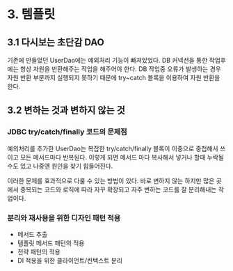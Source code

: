 # 3. 템플릿
## 3.1 다시보는 초단감 DAO
기존에 만들었던 UserDao에는 예외처리 기능이 빠져있었다. DB 커넥션을 통한 작업후에는 항상 자원을 반환해주는 작업을 해주어야 한다. DB 작업중 오류가 발생하는 경우 자원 반환 부분까지 실행되지 못하기 때문에 try~catch 블록을 이용하여 자원 반환을 한다.

## 3.2 변하는 것과 변하지 않는 것
### JDBC try/catch/finally 코드의 문제점
예외처리를 추가한 UserDao는 복잡한 try/catch/finally 블록이 이중으로 중첩해서 쓰이고 모든 메서드마다 반복된다. 이렇게 되면 메서드 마다 복사해서 넣거나 할때 누락될 수도 있고 나중엔 원인을 찾기 힘들어진다.

이러한 문제를 효과적으로 다룰 수 있는 방법이 있다. 바로 변하지 않는 하지만 많은 곳에서 중복되는 코드와 로직에 따라 자꾸 확장되고 자주 변하는 코드를 잘 분리해내는 작업이다.

### 분리와 재사용을 위한 디자인 패턴 적용
* 메서드 추출
* 템플릿 메서드 패턴의 적용
* 전략 패턴의 적용
* DI 적용을 위한 클라이언트/컨텍스트 분리
